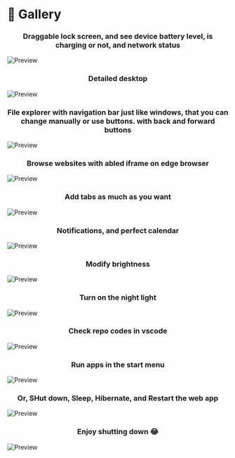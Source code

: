 # 📸 Gallery

<h3 align=center>Draggable lock screen, and see device battery level, is charging or not, and network status</h3>

![Preview](/preview/1.png)

<h3 align=center>Detailed desktop</h3>

![Preview](/preview/2.png)


<h3 align=center>File explorer with navigation bar just like windows, that you can change manually or use buttons. with back and forward buttons</h3>

![Preview](/preview/3.png)

<h3 align=center>Browse websites with abled iframe on edge browser</h3>

![Preview](/preview/11.png)

<h3 align=center>Add tabs as much as you want</h3>

![Preview](/preview/12.png)

<h3 align=center>Notifications, and perfect calendar</h3>

![Preview](/preview/4.png)

<h3 align=center>Modify brightness</h3>

![Preview](/preview/5.png)

<h3 align=center>Turn on the night light</h3>

![Preview](/preview/6.png)

<h3 align=center>Check repo codes in vscode</h3>

![Preview](/preview/7.png)

<h3 align=center>Run apps in the start menu</h3>

![Preview](/preview/8.png)

<h3 align=center>Or, SHut down, Sleep, Hibernate, and Restart the web app</h3>

![Preview](/preview/9.png)

<h3 align=center>Enjoy shutting down 😂</h3>

![Preview](/preview/10.png)
